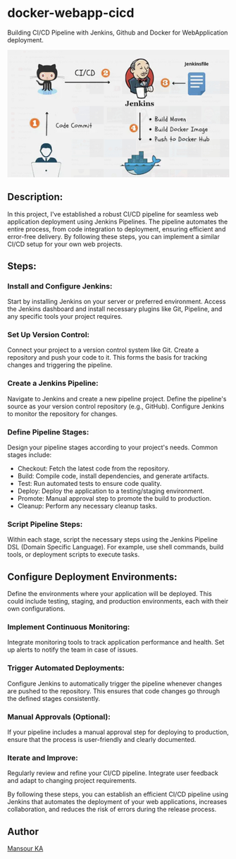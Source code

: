 # docker-webapp-cicd
Building CI/CD Pipeline with Jenkins, Github and Docker for WebApplication deployment.


![Alt text](pipeline_description.jpg)

## Description:
In this project, I've established a robust CI/CD pipeline for seamless web application deployment using Jenkins Pipelines. The pipeline automates the entire process, from code integration to deployment, ensuring efficient and error-free delivery. By following these steps, you can implement a similar CI/CD setup for your own web projects.


## Steps:

### Install and Configure Jenkins:

Start by installing Jenkins on your server or preferred environment. Access the Jenkins dashboard and install necessary plugins like Git, Pipeline, and any specific tools your project requires.

### Set Up Version Control:

Connect your project to a version control system like Git. Create a repository and push your code to it. This forms the basis for tracking changes and triggering the pipeline.

### Create a Jenkins Pipeline:

Navigate to Jenkins and create a new pipeline project. Define the pipeline's source as your version control repository (e.g., GitHub). Configure Jenkins to monitor the repository for changes.

### Define Pipeline Stages:

Design your pipeline stages according to your project's needs. Common stages include:

- Checkout: Fetch the latest code from the repository.
- Build: Compile code, install dependencies, and generate artifacts.
- Test: Run automated tests to ensure code quality.
- Deploy: Deploy the application to a testing/staging environment.
- Promote: Manual approval step to promote the build to production.
- Cleanup: Perform any necessary cleanup tasks.

### Script Pipeline Steps:

Within each stage, script the necessary steps using the Jenkins Pipeline DSL (Domain Specific Language). For example, use shell commands, build tools, or deployment scripts to execute tasks.

## Configure Deployment Environments:
Define the environments where your application will be deployed. This could include testing, staging, and production environments, each with their own configurations.

### Implement Continuous Monitoring:

Integrate monitoring tools to track application performance and health. Set up alerts to notify the team in case of issues.

### Trigger Automated Deployments:

Configure Jenkins to automatically trigger the pipeline whenever changes are pushed to the repository. This ensures that code changes go through the defined stages consistently.

### Manual Approvals (Optional):

If your pipeline includes a manual approval step for deploying to production, ensure that the process is user-friendly and clearly documented.

### Iterate and Improve:

Regularly review and refine your CI/CD pipeline. Integrate user feedback and adapt to changing project requirements.

By following these steps, you can establish an efficient CI/CD pipeline using Jenkins that automates the deployment of your web applications, increases collaboration, and reduces the risk of errors during the release process.


## Author
[Mansour KA](http://mansourka.com)
